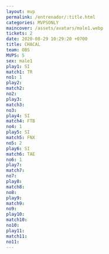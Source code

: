 ```yaml
---
layout: mvp
permalink: /entrenador/:title.html
categories: MVPSONLY
maincover: /assets/avatars/male1.webp
tickets: 2
date: 2020-08-29 10:29:20 +0700
title: CHACAL
team: OBS
MVPS: 5
sex: male1
play1: SI
match1: TR
no1: 1
play2: 
match2: 
no2: 
play3: 
match3: 
no3: 
play4: SI
match4: FTB
no4: 1
play5: SI
match5: FNX
no5: 2
play6: SI
match6: TAE
no6: 1
play7: 
match7: 
no7: 
play8: 
match8: 
no8: 
play9: 
match9: 
no9: 
play10: 
match10: 
no10: 
play11: 
match11: 
no11:
---
```

